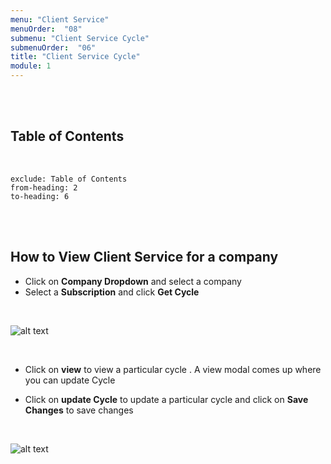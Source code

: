 ```yaml
---
menu: "Client Service"
menuOrder:  "08"
submenu: "Client Service Cycle"
submenuOrder:  "06"
title: "Client Service Cycle"
module: 1
---
```


<br />
<br />

## Table of Contents

<br />

```toc
exclude: Table of Contents
from-heading: 2
to-heading: 6
```

<br />
<br />

## How to View Client Service for a company

* Click on **Company Dropdown** and select a company
* Select a  **Subscription** and click **Get Cycle**

<br />

  ![alt text](/images/clientServiceCycleButton.png "Title")

<br>

* Click on **view** to view a particular cycle . A view modal comes up where you can update Cycle

* Click on **update Cycle** to update a particular cycle and click on **Save Changes** to save changes
<br>

![alt text](/images/viewCycle.png "Title")

<br />
